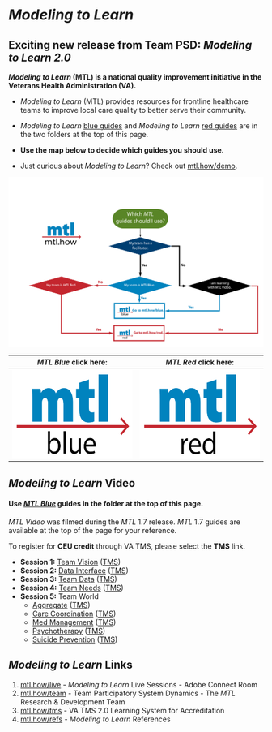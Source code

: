 # _Modeling to Learn_ 

## Exciting new release from Team PSD: _Modeling to Learn 2.0_

**_Modeling to Learn_ (MTL) is a national quality improvement initiative in the Veterans Health Administration (VA).** 
- _Modeling to Learn_ (MTL) provides resources for frontline healthcare teams to improve local care quality to better serve their community. 

- _Modeling to Learn_ [blue guides](https://mtl.how/blue) and _Modeling to Learn_ [red guides](https://mtl.how/red) are in the two folders at the top of this page.
- **Use the map below to decide which guides you should use.**
- Just curious about _Modeling to Learn_? Check out [mtl.how/demo](https://mtl.how/demo).

[<img src = "https://github.com/lzim/teampsd/blob/master/resources/maps/mtl.how_map.png">](https://mtl.how)

 _MTL Blue_ click here: | _MTL Red_ click here:
-- | --
[<img src = "https://github.com/lzim/teampsd/blob/master/resources/logos/mtl_how_blue.png" height = "175" width = "300">](https://github.com/lzim/mtl/tree/master/blue) | [<img src = "https://github.com/lzim/teampsd/blob/master/resources/logos/mtl_how_red.png" height = "175" width = "300">](https://github.com/lzim/mtl/tree/master/red) |

## _Modeling to Learn_ Video
#### Use [_MTL Blue_](https://mtl.how/blue) guides in the folder at the top of this page.
_MTL Video_ was filmed during the _MTL_ 1.7 release. _MTL_ 1.7 guides are available at the top of the page for your reference.

To register for **CEU credit** through VA TMS, please select the **TMS** link.

- **Session 1:** [Team Vision](https://bcove.video/2PBJxli) ([TMS](https://hcm03.ns2cloud.com/sf/learning?destUrl=https%3a%2f%2fva%2dhcm03%2ens2cloud%2ecom%2flearning%2fuser%2fdeeplink%5fredirect%2ejsp%3flinkId%3dITEM%5fDETAILS%26componentID%3d41387%26componentTypeID%3dVA%26revisionDate%3d1585238760000%26fromSF%3dY&company=VAHCM03))
- **Session 2:** [Data Interface](https://bcove.video/2PGS6vo) ([TMS](https://hcm03.ns2cloud.com/sf/learning?destUrl=https%3a%2f%2fva%2dhcm03%2ens2cloud%2ecom%2flearning%2fuser%2fdeeplink%5fredirect%2ejsp%3flinkId%3dITEM%5fDETAILS%26componentID%3d41544%26componentTypeID%3dVA%26revisionDate%3d1586807640000%26fromSF%3dY&company=VAHCM03))
- **Session 3:** [Team Data](https://bcove.video/38Buyk2) ([TMS](https://hcm03.ns2cloud.com/sf/learning?destUrl=https%3a%2f%2fva%2dhcm03%2ens2cloud%2ecom%2flearning%2fuser%2fdeeplink%5fredirect%2ejsp%3flinkId%3dITEM%5fDETAILS%26componentID%3d41433%26componentTypeID%3dVA%26revisionDate%3d1585580220000%26fromSF%3dY&company=VAHCM03))
- **Session 4:** [Team Needs](https://bcove.video/36E0XF7) ([TMS](https://hcm03.ns2cloud.com/sf/learning?destUrl=https%3a%2f%2fva%2dhcm03%2ens2cloud%2ecom%2flearning%2fuser%2fdeeplink%5fredirect%2ejsp%3flinkId%3dITEM%5fDETAILS%26componentID%3d41434%26componentTypeID%3dVA%26revisionDate%3d1585580820000%26fromSF%3dY&company=VAHCM03))
- **Session 5:** Team World
   - [Aggregate](https://bcove.video/36xbi5t) ([TMS](https://hcm03.ns2cloud.com/sf/learning?destUrl=https%3a%2f%2fva%2dhcm03%2ens2cloud%2ecom%2flearning%2fuser%2fdeeplink%5fredirect%2ejsp%3flinkId%3dITEM%5fDETAILS%26componentID%3d41435%26componentTypeID%3dVA%26revisionDate%3d1585581000000%26fromSF%3dY&company=VAHCM03))
   - [Care Coordination](https://bcove.video/34fw7AR) ([TMS](https://hcm03.ns2cloud.com/sf/learning?destUrl=https%3a%2f%2fva%2dhcm03%2ens2cloud%2ecom%2flearning%2fuser%2fdeeplink%5fredirect%2ejsp%3flinkId%3dITEM%5fDETAILS%26componentID%3d41574%26componentTypeID%3dVA%26revisionDate%3d1586956380000%26fromSF%3dY&company=VAHCM03))
   - [Med Management](https://bcove.video/2snBuko) ([TMS](https://hcm03.ns2cloud.com/sf/learning?destUrl=https%3a%2f%2fva%2dhcm03%2ens2cloud%2ecom%2flearning%2fuser%2fdeeplink%5fredirect%2ejsp%3flinkId%3dITEM%5fDETAILS%26componentID%3d41575%26componentTypeID%3dVA%26revisionDate%3d1586956560000%26fromSF%3dY&company=VAHCM03))
   - [Psychotherapy](https://bcove.video/34gfrJG) ([TMS](https://hcm03.ns2cloud.com/sf/learning?destUrl=https%3a%2f%2fva%2dhcm03%2ens2cloud%2ecom%2flearning%2fuser%2fdeeplink%5fredirect%2ejsp%3flinkId%3dITEM%5fDETAILS%26componentID%3d41576%26componentTypeID%3dVA%26revisionDate%3d1586956680000%26fromSF%3dY&company=VAHCM03))
   - [Suicide Prevention](https://bcove.video/2PgYXN5) ([TMS](https://hcm03.ns2cloud.com/sf/learning?destUrl=https%3a%2f%2fva%2dhcm03%2ens2cloud%2ecom%2flearning%2fuser%2fdeeplink%5fredirect%2ejsp%3flinkId%3dITEM%5fDETAILS%26componentID%3d41577%26componentTypeID%3dVA%26revisionDate%3d1586956920000%26fromSF%3dY&company=VAHCM03))

## *Modeling to Learn* Links
1. [mtl.how/live](https://www.mtl.how/live) - _Modeling to Learn_ Live Sessions - Adobe Connect Room
2. [mtl.how/team](https://www.mtl.how/team) - Team Participatory System Dynamics - The _MTL_ Research & Development Team
3. [mtl.how/tms](https://www.mtl.how/tms) - VA TMS 2.0 Learning System for Accreditation
4. [mtl.how/refs](https://www.mtl.how/refs) - _Modeling to Learn_ References 


